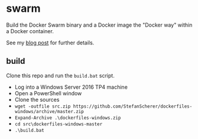 # swarm

Build the Docker Swarm binary and a Docker image the "Docker way" within a Docker container.

See my [blog post](https://stefanscherer.github.io/build-docker-swarm-for-windows-the-docker-way/) for further details.

## build

Clone this repo and run the `build.bat` script.

* Log into a Windows Server 2016 TP4 machine
* Open a PowerShell window
* Clone the sources
* `wget -outfile src.zip https://github.com/StefanScherer/dockerfiles-windows/archive/master.zip`
* `Expand-Archive .\dockerfiles-windows.zip`
* `cd src\dockerfiles-windows-master`
* `.\build.bat`


